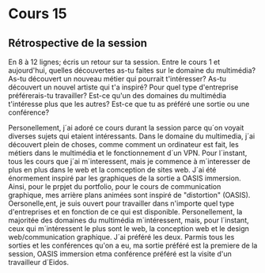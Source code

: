 # Cours 15
## Rétrospective de la session

En 8 à 12 lignes; écris un retour sur ta session. Entre le cours 1 et aujourd'hui, quelles découvertes as-tu faites sur le domaine du multimédia? As-tu découvert un nouveau métier qui pourrait t'intéresser? As-tu découvert un nouvel artiste qui t'a inspiré? Pour quel type d'entreprise préférerais-tu travailler? Est-ce qu'un des domaines du multimédia t'intéresse plus que les autres? Est-ce que tu as préféré une sortie ou une conférence? 


Personellement, j´ai adoré ce cours durant la session parce qu´on voyait diverses sujets qui etaient intéressants. Dans le domaine du multimedia, j´ai découvert plein de choses, comme comment un ordinateur est fait, les métiers dans le multimédia et le fonctionnement d´un VPN. Pour l´instant, tous les cours que j´ai m´interessent, mais je commence à m´interesser de plus en plus dans le web et la comception de sites web. J´ai été énormement inspiré par les graphiques de la sortie a OASIS immersion. Ainsi, pour le prpjet du portfolio, pour le cours de communication graphique, mes arrière plans animées sont inspiré de "distortion" (OASIS). Oersonelle,ent, je suis ouvert pour travailler dans n'importe quel type d'entreprises et en fonction de ce qui est disponible. Personellement, la majoritée des domaines du multimédia m´intéressent, mais, pour l´instant, ceux qui m´intéressent le plus sont le web, la conception web et le design web/communication graphique. J´ai préféré les deux. Parmis tous les sorties et les conférences qu'on a eu, ma sortie préféré est la premiere de la session, OASIS immersion etma conférence préféré est la visite d'un travailleur d´Eidos.
